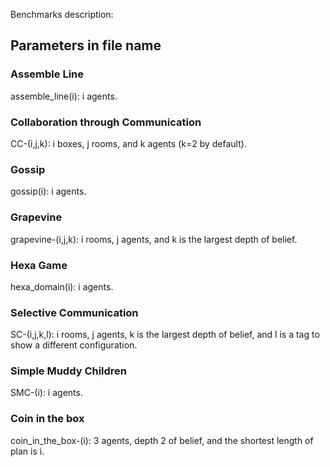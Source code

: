 Benchmarks description:


## Parameters in file name

### Assemble Line
assemble_line(i): i agents.

### Collaboration through Communication
CC-(i,j,k): i boxes, j rooms, and k agents (k=2 by default).

### Gossip
gossip(i): i agents.

### Grapevine
grapevine-(i,j,k): i rooms, j agents, and k is the largest depth of belief.

### Hexa Game
hexa_domain(i): i agents.

### Selective Communication
SC-(i,j,k,l): i rooms, j agents, k is the largest depth of belief, and l is a tag to show a different configuration.

### Simple Muddy Children
SMC-(i): i agents.

### Coin in the box
coin_in_the_box-(i): 3 agents, depth 2 of belief, and the shortest length of plan is i.
